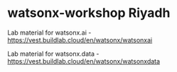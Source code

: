 # watsonx-workshop Riyadh

Lab material for watsonx.ai - https://vest.buildlab.cloud/en/watsonx/watsonxai

Lab material for watsonx.data - https://vest.buildlab.cloud/en/watsonx/watsonxdata
